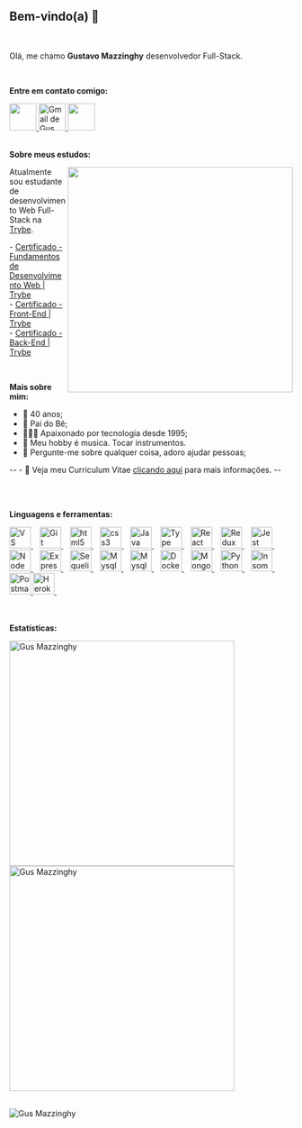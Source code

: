 ## Bem-vindo(a) 👋

<br />

Olá, me chamo **Gustavo Mazzinghy** desenvolvedor Full-Stack.

<br />

**Entre em contato comigo:**

<div>
  <a href="https://www.linkedin.com/in/gustavomazzinghy/" target="_blank">
    <img src="https://i.ibb.co/Kx2GSrT/linkedin.png" width="48px" height="48px">
  </a>
<!--   <a href="https://github.com/GusMazzinghyDev" target="_blank">
    <img src="https://cdn.iconscout.com/icon/free/png-256/github-108-438008.png" width="48px" height="48px">
  </a> -->
  <a href="mailto:gusmazzinghy@gmail.com?Subject=Título%20da%20mensagem">
    <img src="https://cdn.icon-icons.com/icons2/730/PNG/512/gmail_icon-icons.com_62758.png" width="48px" height="48px" alt="Gmail de Gus Mazzinghy">
  </a>
  <a href="https://www.instagram.com/gusbucker/" target="_blank">
    <img src="https://cdn.icon-icons.com/icons2/1211/PNG/512/1491579602-yumminkysocialmedia36_83067.png" width="48px" height="48px">
  </a>
</div>
<br />

**Sobre meus estudos:**

<div>
  <div>
    <img align="right" src="https://media2.giphy.com/media/iIqmM5tTjmpOB9mpbn/giphy.gif" width="400" frameBorder="0" class="giphy-embed" ></img>
  </div>
  <div>
    <p> Atualmente sou estudante de desenvolvimento Web Full-Stack na <a href="https://www.betrybe.com/" target="_blank">Trybe</a>. </p>
    <p>
      - <a target="_blank" href="https://www.credential.net/fccf3ce4-8916-48ba-9705-38ab86ec15fc#gs.p4a621">
        Certificado - Fundamentos de Desenvolvimento Web | Trybe
      </a>
      <br>
      - <a target="_blank" href="https://www.credential.net/da66b2f7-7731-4882-9ef9-f2188c225162#gs.p4aele">
        Certificado - Front-End | Trybe
      </a>
      <br>
      - <a target="_blank" href="https://www.credential.net/867d5219-11f6-42ef-a4ff-b6a08a59a144">
        Certificado - Back-End | Trybe
      </a>
    </p>
  </div>
</div>
<br />

**Mais sobre mim:**

  - 👨 40 anos;
  - 👦 Pai do Bê;
  - 👨🏽‍💻 Apaixonado por tecnologia desde 1995;
  - 🎸 Meu hobby é musica. Tocar instrumentos.
  - 💬 Pergunte-me sobre qualquer coisa, adoro ajudar pessoas; <br>

  -- - 📝 Veja meu Curriculum Vitae <a href="https://drive.google.com/file/d/1NKmj_1wrcwoLMlrFrpA9vsDYQ5k6j6EP/view?usp=share_link" target="_blank">clicando aqui</a> para mais informações. --

<br />
<br />

**Linguagens e ferramentas:**

<div>
  <div>
      <a target="_blank" href="https://code.visualstudio.com/">
      <img alt="VS Code" width="38px" src="https://cdn.icon-icons.com/icons2/2107/PNG/512/file_type_vscode_icon_130084.png" />
    </a>
      &nbsp;&nbsp;
    <a target="_blank" href="https://git-scm.com/" rel="nofollow">
      <img alt="Git" width="38px" src="https://cdn.icon-icons.com/icons2/2415/PNG/512/git_plain_wordmark_logo_icon_146508.png" />
    </a>
      &nbsp;&nbsp;
    <a target="_blank" href="https://www.w3schools.com/tags/default.asp" rel="nofollow">
      <img alt="html5" width="38px" src="https://cdn.icon-icons.com/icons2/2107/PNG/512/file_type_html_icon_130541.png"/>
    </a>
      &nbsp;&nbsp;
    <a target="_blank" href="https://www.w3schools.com/cssref/default.asp" rel="nofollow">
      <img alt="css3" width="38px" src="https://cdn.icon-icons.com/icons2/2107/PNG/512/file_type_css_icon_130661.png" />
    </a>
      &nbsp;&nbsp;
    <a target="_blank" href="https://www.w3schools.com/jsref/default.asp" rel="nofollow">
      <img alt="Java script" width="38px" src="https://cdn.icon-icons.com/icons2/2108/PNG/512/javascript_icon_130900.png" />
    </a>
      &nbsp;&nbsp;
    <a target="_blank" href="https://www.typescriptlang.org/">
      <img alt="Type script" width="38px" src="https://upload.wikimedia.org/wikipedia/commons/thumb/4/4c/Typescript_logo_2020.svg/640px-Typescript_logo_2020.svg.png" />
    </a>
      &nbsp;&nbsp;
    <a target="_blank" href="https://pt-br.reactjs.org/docs/getting-started.html" rel="nofollow">
      <img alt="React" width="38px" src="https://cdn.icon-icons.com/icons2/2415/PNG/512/react_original_wordmark_logo_icon_146375.png" />
    </a>
      &nbsp;&nbsp;
    <a target="_blank" href="https://redux.js.org/">
      <img alt="Redux" width="38px" src="https://cdn.icon-icons.com/icons2/2415/PNG/512/redux_original_logo_icon_146365.png" />
    </a>
      &nbsp;&nbsp;
    <a target="_blank" href="https://jestjs.io/pt-BR/">
      <img alt="Jest" width="38px" src="https://cdn.icon-icons.com/icons2/2107/PNG/512/file_type_jest_icon_130514.png" />
    </a>
      &nbsp;&nbsp;
    <a target="_blank" href="https://nodejs.org/pt-br/docs/" rel="nofollow">
      <img alt="Node js" width="38px" src="https://cdn.icon-icons.com/icons2/2415/PNG/512/nodejs_plain_logo_icon_146409.png" />
    </a>
      &nbsp;&nbsp;
    <a target="_blank" href="https://expressjs.com/pt-br/" rel="nofollow">
      <img alt="Express" width="38px" src="https://cdn.icon-icons.com/icons2/2667/PNG/512/folder_express_icon_161294.png" />
    </a>
      &nbsp;&nbsp;
        <a target="_blank" href="https://sequelize.org/" rel="nofollow">
      <img alt="Sequelize" width="38px" src="https://sequelize.org/img/logo.svg" />
    </a>
      &nbsp;&nbsp;
    <a target="_blank" href="https://www.mysql.com/" rel="nofollow">
      <img alt="Mysql" width="38px" src="https://cdn.icon-icons.com/icons2/2415/PNG/512/mysql_original_wordmark_logo_icon_146417.png" />
    </a>
      &nbsp;&nbsp;
    <a target="_blank" href="https://dev.mysql.com/doc/workbench/en/" rel="nofollow">
      <img alt="Mysql Workbench" width="38px" src="https://cdn.icon-icons.com/icons2/3053/PNG/512/mysql_workbench_macos_bigsur_icon_189924.png" />
    </a>
      &nbsp;&nbsp;
    <a target="_blank" href="https://www.docker.com/">
      <img alt="Docker" width="38px" src="https://avatars.githubusercontent.com/u/5429470?s=200&v=4" />
    </a>
      &nbsp;&nbsp;
    <a target="_blank" href="https://docs.mongodb.com/" rel="nofollow">
      <img alt="MongoDB" width="38px" src="https://cdn.icon-icons.com/icons2/2415/PNG/512/mongodb_original_wordmark_logo_icon_146425.png" />
    </a>
      &nbsp;&nbsp;
    <a target="_blank" href="https://docs.python.org/" rel="nofollow">
      <img alt="Python" width="38px" src="https://cdn.icon-icons.com/icons2/2699/PNG/512/python_vertical_logo_icon_168039.png" />
    </a>
      &nbsp;&nbsp;
    <a target="_blank" href="https://insomnia.rest/" rel="nofollow">
      <img alt="Insomnia" width="38px" src="https://seeklogo.com/images/I/insomnia-logo-A35E09EB19-seeklogo.com.png" />
    </a>
      &nbsp;&nbsp;
    <a target="_blank" href="https://www.postman.com/">
      <img alt="Postman" width="38px" src="https://cdn.icon-icons.com/icons2/3053/PNG/512/postman_macos_bigsur_icon_189815.png" />
    </a>
        <a target="_blank" href="https://www.heroku.com/">
      <img alt="Heroku" width="38px" src="https://cdn.icon-icons.com/icons2/2415/PNG/512/heroku_plain_wordmark_logo_icon_146480.png" />
    </a>
      &nbsp;&nbsp;
  </div>
</div>

<br />
<br />

**Estatísticas:**

<div>
  <div>
    <img align="left" width="400px" src="https://github-readme-stats.vercel.app/api?username=GusMazzinghyDev&count_private=true&show_icons=true&theme=dracula&icon_color=268bd2&title_color=268bd2" alt="Gus Mazzinghy" />
  </div>
  <div>
    <img align="center" width="400px" src="https://github-readme-stats.vercel.app/api/top-langs/?username=GusMazzinghyDev&layout=compact&theme=dracula&title_color=268bd2" alt="Gus Mazzinghy" />
  </div>  
</div>
<br />
<div>
  <div>
    <p align="left"> <img src="https://komarev.com/ghpvc/?username=GusMazzinghyDev" alt="Gus Mazzinghy" />
  </div>  
</div>

<br />
<br />

